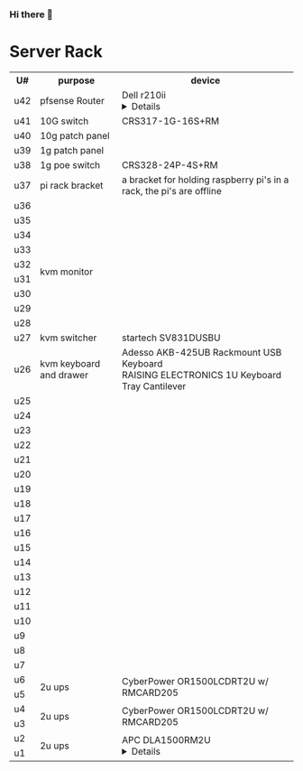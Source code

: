 ### Hi there 👋

<!--
**cTurtle98/cTurtle98** is a ✨ _special_ ✨ repository because its `README.md` (this file) appears on your GitHub profile.

Here are some ideas to get you started:

- 🔭 I’m currently working on ...
- 🌱 I’m currently learning ...
- 👯 I’m looking to collaborate on ...
- 🤔 I’m looking for help with ...
- 💬 Ask me about ...
- 📫 How to reach me: ...
- 😄 Pronouns: ...
- ⚡ Fun fact: ...
-->


# Server Rack

<table>
  <tr>
    <th> U# </th> 
    <th> purpose </th>
    <th> device </th>
  </tr>
  <tr>
    <td> u42 </td> 
    <td> pfsense Router </td>
    <td> 
      Dell r210ii 
      <details>
        Intel(R) Xeon(R) CPU E31220L @ 2.20GHz <br>
        8GB (4x2GB) DDR3-1333 MT/s ECC U-DIMM Unbuffered <br>
        Melanox ConnectX 3 10G sfp+ NIC <br>
        10G lc fiber sfp+ module
      </details> 
    </td>
  </tr>
  <tr>
    <td> u41 </td>
    <td> 10G switch </td>
    <td> CRS317-1G-16S+RM </td>
  </tr>
  <tr>
    <td> u40 </td>
    <td> 10g patch panel </td>
    <td> </td>
  </tr>
  <tr>
    <td> u39 </td>
    <td> 1g patch panel </td>
    <td> </td>
  </tr>
  <tr>
    <td> u38 </td>
    <td> 1g poe switch </td>
    <td> CRS328-24P-4S+RM </td>
  </tr>
  <tr>
    <td> u37 </td>
    <td> pi rack bracket </td>
    <td> a bracket for holding raspberry pi's in a rack, the pi's are offline </td>
  </tr>
  <tr>
    <td> u36 </td>
    <td> </td>
    <td> </td>
  </tr>
  <tr>
    <td> u35 </td>
    <td rowspan="8" > kvm monitor </td>
    <td rowspan="8" > </td>
  </tr>
  <tr>
    <td> u34 </td>
  </tr>
  <tr>
    <td> u33 </td>
  </tr>
  <tr>
    <td> u32 </td>
  </tr>
  <tr>
    <td> u31 </td>
  </tr>
  <tr>
    <td> u30 </td>
  </tr>
  <tr>
    <td> u29 </td>
  </tr>
  <tr>
    <td> u28 </td>
  </tr>
  <tr>
    <td> u27 </td>
    <td> kvm switcher </td>
    <td> startech SV831DUSBU </td>
  </tr>
  <tr>
    <td> u26 </td>
    <td> kvm keyboard and drawer </td>
    <td>
      Adesso AKB-425UB Rackmount USB Keyboard <br>
      RAISING ELECTRONICS 1U Keyboard Tray Cantilever
    </td>
  </tr>
  <tr>
    <td> u25 </td>
    <td> </td>
    <td> </td>
  </tr>
  <tr>
    <td> u24 </td>
    <td> </td>
    <td> </td>
  </tr>
  <tr>
    <td> u23 </td>
    <td> </td>
    <td> </td>
  </tr>
  <tr>
    <td> u22 </td>
    <td> </td>
    <td> </td>
  </tr>
  <tr>
    <td> u21 </td>
    <td> </td>
    <td> </td>
  </tr>
  <tr>
    <td> u20 </td>
    <td> </td>
    <td> </td>
  </tr>
  <tr>
    <td> u19 </td>
    <td> </td>
    <td> </td>
  </tr>
  <tr>
    <td> u18 </td>
    <td> </td>
    <td> </td>
  </tr>
  <tr>
    <td> u17 </td>
    <td> </td>
    <td> </td>
  </tr>
  <tr>
    <td> u16 </td>
    <td> </td>
    <td> </td>
  </tr>
  <tr>
    <td> u15 </td>
    <td> </td>
    <td> </td>
  </tr>
  <tr>
    <td> u14 </td>
    <td> </td>
    <td> </td>
  </tr>
  <tr>
    <td> u13 </td>
    <td> </td>
    <td> </td>
  </tr>
  <tr>
    <td> u12 </td>
    <td> </td>
    <td> </td>
  </tr>
  <tr>
    <td> u11 </td>
    <td> </td>
    <td> </td>
  </tr>
  <tr>
    <td> u10 </td>
    <td> </td>
    <td> </td>
  </tr>
  <tr>
    <td> u9 </td>
    <td> </td>
    <td> </td>
  </tr>
  <tr>
    <td> u8 </td>
    <td> </td>
    <td> </td>
  </tr>
  <tr>
    <td> u7 </td>
    <td> </td>
    <td> </td>
  </tr>
  <tr>
    <td> u6 </td>
    <td rowspan="2"> 2u ups </td>
    <td rowspan="2"> CyberPower OR1500LCDRT2U w/ RMCARD205 </td>
  </tr>
  <tr>
    <td> u5 </td>
  </tr>
  <tr>
    <td> u4 </td>
    <td rowspan="2"> 2u ups </td>
    <td rowspan="2"> CyberPower OR1500LCDRT2U w/ RMCARD205 </td>
  </tr>
  <tr>
    <td> u3 </td>
  </tr>
  <tr>
    <td> u2 </td>
    <td rowspan="2" > 2u ups </td>
    <td rowspan="2" > APC DLA1500RM2U <details> secondary ups for dual psu servers </details> </td>
  </tr>
  <tr>
    <td> u1 </td>
  </tr>
</table>
